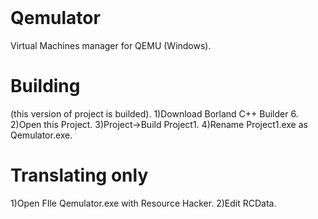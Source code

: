 # ‮

# Qemulator
Virtual Machines manager for QEMU (Windows).

# Building
(this version of project is builded).
1)Download Borland C++ Builder 6.
2)Open this Project.
3)Project->Build Project1.
4)Rename Project1.exe as Qemulator.exe.

# Translating only
1)Open FIle Qemulator.exe with Resource Hacker.
2)Edit RCData.

# ‮
